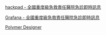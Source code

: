 [hackpad - 全國重度級急救責任醫院急診即時訊息](https://g0v.hackpad.com/vtLwiUfYgcc)

[Grafana - 全國重度級急救責任醫院急診即時訊息](http://er.mohw.g0v.tw/)

[Polymer Designer](http://www.polymer-project.org/tools/designer/#2aedd5362b6a201edf9d)
